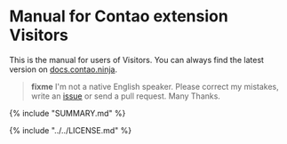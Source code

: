 # Manual for Contao extension Visitors

This is the manual for users of Visitors. You can always find the latest 
version on [docs.contao.ninja](https://docs.contao.ninja/).

> **fixme** I'm not a native English speaker. Please correct my mistakes, write an [issue](https://github.com/BugBuster1701/docs/issues) or send a pull request. 
> Many Thanks.
 
{% include "SUMMARY.md" %}

{% include "../../LICENSE.md" %}
